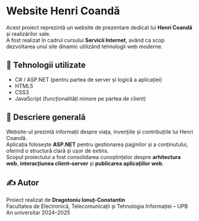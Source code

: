 # Website Henri Coandă

Acest proiect reprezintă un website de prezentare dedicat lui **Henri Coandă** și realizărilor sale.  
A fost realizat în cadrul cursului **Servicii Internet**, având ca scop dezvoltarea unui site dinamic utilizând tehnologii web moderne.

## 🔧 Tehnologii utilizate
- C# / ASP.NET (pentru partea de server și logică a aplicației)
- HTML5
- CSS3
- JavaScript (funcționalități minore pe partea de client)

## 📄 Descriere generală
Website-ul prezintă informații despre viața, invențiile și contribuțiile lui Henri Coandă.  
Aplicația folosește **ASP.NET** pentru gestionarea paginilor și a conținutului, oferind o structură clară și ușor de extins.  
Scopul proiectului a fost consolidarea cunoștințelor despre **arhitectura web**, **interacțiunea client–server** și **publicarea aplicațiilor web**.

## ✍️ Autor
Proiect realizat de **Dragotoniu Ionuț-Constantin**  
Facultatea de Electronică, Telecomunicații și Tehnologia Informației – UPB  
An universitar 2024–2025
